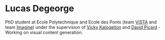 # Lucas Degeorge

PhD student at Ecole Polytechnique and Ecole des Ponts (team [VISTA](https://www.lix.polytechnique.fr/vista/) and team [Imagine](https://imagine-lab.enpc.fr/)) under the supervision of [Vicky Kalogeiton](https://vicky.kalogeiton.info/) and [David Picard](https://davidpicard.github.io/) - Working on visual content generation.
